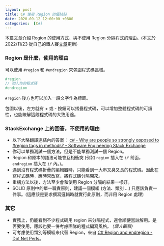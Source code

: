 ```yaml
---
layout: post
title: C# 使用 Region 的優缺點
date: 2020-09-12 12:00:00 +0800
categories:  [C#]
--- 
```


本篇文章介紹 Region 的使用方式，與不使用 Region 分隔程式的理由。(本文於 2022/11/23 從自己的鐵人賽[文章](https://ithelp.ithome.com.tw/articles/10303516)更新)

### Region 是什麼，使用的理由

可以使用 `#region` 和 `#endregion` 來包圍程式碼區域。

```cs
#region
// 加入你的程式碼
#endregion
```

`#region` 後方也可以加入一段文字作為標籤。

包圍以後，左方就有 + 或 - 按鈕可以摺疊程式碼，可以增加整體程式碼的可讀性，也能瞭解這段程式碼的大致用途。


### StackExchange 上的回答，不使用的理由

- 以下大略翻譯連結內的答案： [c# - Why are people so strongly opposed to #region tags in methods? - Software Engineering Stack Exchange](https://softwareengineering.stackexchange.com/questions/118818/why-are-people-so-strongly-opposed-to-region-tags-in-methods)
- 你可以單獨測試一個方法，但是不能單獨測試一個 Region。
- Region 和原本的語法可能會互相衝突 (例如 `region` 插入在 `if` 前面，`endregion` 插入在 `if` 內。)。
- 遇到沒有程式碼折疊的編輯器時，只能看到一大串又臭又長的程式碼。因此在寫程式碼時，應時常改寫，將程式碼分隔開來。
- 重構方法以後，方法至少會和使用 Region 分隔的結果一樣好。
- SOLID 原則中的單一職責原則，建議一個模組 (方法、類別 …) 只應該負責一件事。(這應該是要求撰寫邏輯時就實行此原則，而非用 Region 處理) 

### 其它

- 實務上，仍能看到不少程式碼用 region 來分隔程式，還會順便當註解用。是否要使用，應該也要一併考慮團隊的程式編寫風格。 *(個人觀察)*
- 可考慮使用類別等模組來代替 Region，來自 [C# Region and endregion - Dot Net Perls](https://www.dotnetperls.com/region)。